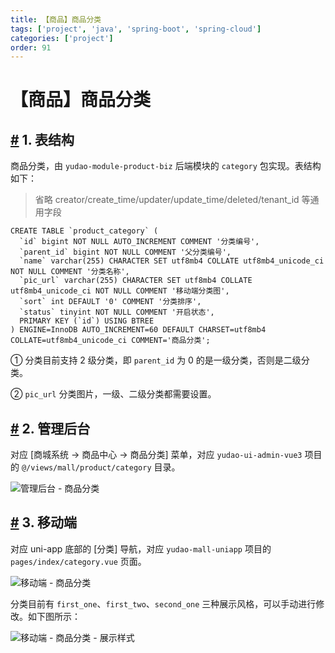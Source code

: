 ```yaml
---
title: 【商品】商品分类
tags: ['project', 'java', 'spring-boot', 'spring-cloud']
categories: ['project']
order: 91
---
```

# 【商品】商品分类

## [#](#_1-表结构) 1. 表结构

 商品分类，由 `yudao-module-product-biz` 后端模块的 `category` 包实现。表结构如下：

 
> 省略 creator/create\_time/updater/update\_time/deleted/tenant\_id 等通用字段

 
```
CREATE TABLE `product_category` (
  `id` bigint NOT NULL AUTO_INCREMENT COMMENT '分类编号',
  `parent_id` bigint NOT NULL COMMENT '父分类编号',
  `name` varchar(255) CHARACTER SET utf8mb4 COLLATE utf8mb4_unicode_ci NOT NULL COMMENT '分类名称',
  `pic_url` varchar(255) CHARACTER SET utf8mb4 COLLATE utf8mb4_unicode_ci NOT NULL COMMENT '移动端分类图',
  `sort` int DEFAULT '0' COMMENT '分类排序',
  `status` tinyint NOT NULL COMMENT '开启状态',
  PRIMARY KEY (`id`) USING BTREE
) ENGINE=InnoDB AUTO_INCREMENT=60 DEFAULT CHARSET=utf8mb4 COLLATE=utf8mb4_unicode_ci COMMENT='商品分类';

```
① 分类目前支持 2 级分类，即 `parent_id` 为 0 的是一级分类，否则是二级分类。

 ② `pic_url` 分类图片，一级、二级分类都需要设置。

 ## [#](#_2-管理后台) 2. 管理后台

 对应 [商城系统 -> 商品中心 -> 商品分类] 菜单，对应 `yudao-ui-admin-vue3` 项目的 `@/views/mall/product/category` 目录。

 ![管理后台 - 商品分类](https://doc.iocoder.cn/img/%E5%95%86%E5%9F%8E%E6%89%8B%E5%86%8C/%E5%95%86%E5%93%81%E5%88%86%E7%B1%BB/%E7%AE%A1%E7%90%86%E5%90%8E%E5%8F%B0-%E5%95%86%E5%93%81%E5%88%86%E7%B1%BB.png)

 ## [#](#_3-移动端) 3. 移动端

 对应 uni-app 底部的 [分类] 导航，对应 `yudao-mall-uniapp` 项目的 `pages/index/category.vue` 页面。

 ![移动端 - 商品分类](https://doc.iocoder.cn/img/%E5%95%86%E5%9F%8E%E6%89%8B%E5%86%8C/%E5%95%86%E5%93%81%E5%88%86%E7%B1%BB/%E7%A7%BB%E5%8A%A8%E7%AB%AF-%E5%95%86%E5%93%81%E5%88%86%E7%B1%BB.png)

 分类目前有 `first_one`、`first_two`、`second_one` 三种展示风格，可以手动进行修改。如下图所示：

 ![移动端 - 商品分类 - 展示样式](https://doc.iocoder.cn/img/%E5%95%86%E5%9F%8E%E6%89%8B%E5%86%8C/%E5%95%86%E5%93%81%E5%88%86%E7%B1%BB/%E7%A7%BB%E5%8A%A8%E7%AB%AF-%E5%95%86%E5%93%81%E5%88%86%E7%B1%BB-%E5%B1%95%E7%A4%BA%E6%A0%B7%E5%BC%8F.png)


